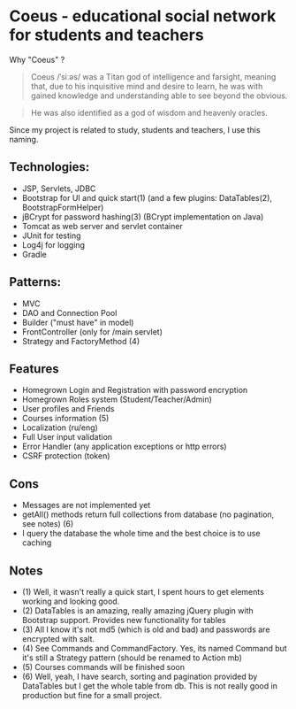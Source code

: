# Coeus - educational social network for students and teachers

Why "Coeus" ?

> Coeus /ˈsiːəs/ was a Titan god of intelligence and farsight, meaning that, due to his inquisitive mind and desire to learn, he was with gained knowledge and understanding able to see beyond the obvious.

> He was also identified as a god of wisdom and heavenly oracles.

Since my project is related to study, students and teachers, I use this naming.


## Technologies:
- JSP, Servlets, JDBC
- Bootstrap for UI and quick start(1) (and a few plugins: DataTables(2), BootstrapFormHelper)
- jBCrypt for password hashing(3) (BCrypt implementation on Java)
- Tomcat as web server and servlet container
- JUnit for testing
- Log4j for logging
- Gradle

## Patterns:
- MVC
- DAO and Connection Pool
- Builder ("must have" in model)
- FrontController (only for /main servlet)
- Strategy and FactoryMethod (4)

## Features
- Homegrown Login and Registration with password encryption
- Homegrown Roles system (Student/Teacher/Admin)
- User profiles and Friends
- Courses information (5)
- Localization (ru/eng)
- Full User input validation
- Error Handler (any application exceptions or http errors)
- CSRF protection (token)

## Cons
- Messages are not implemented yet
- getAll() methods return full collections from database (no pagination, see notes) (6)
- I query the database the whole time and the best choice is to use caching

## Notes
- (1) Well, it wasn't really a quick start, I spent hours to get elements working and looking good.
- (2) DataTables is an amazing, really amazing jQuery plugin with Bootstrap support. Provides new functionality for tables
- (3) All I know it's not md5 (which is old and bad) and passwords are encrypted with salt.
- (4) See Commands and CommandFactory. Yes, its named Command but it's still a Strategy pattern (should be renamed to Action mb)
- (5) Courses commands will be finished soon
- (6) Well, yeah, I have search, sorting and pagination provided by DataTables but I get the whole table from db. This is not really good in production but fine for a small project.
